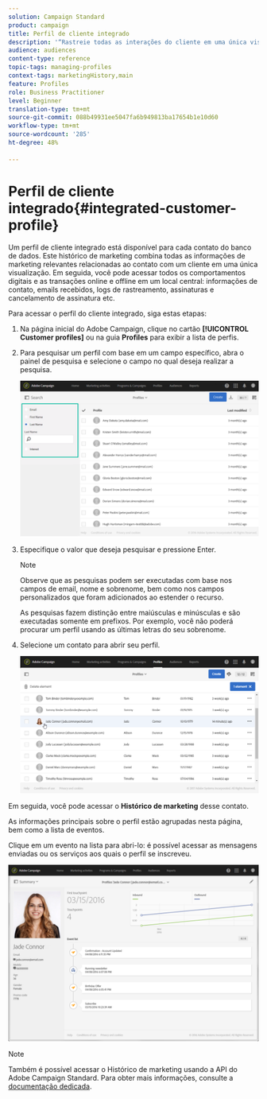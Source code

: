 ```yaml
---
solution: Campaign Standard
product: campaign
title: Perfil de cliente integrado
description: '“Rastreie todas as interações do cliente em uma única visualização: O perfil de cliente integrado do Adobe Campaign é atualizado durante todo o ciclo de vida do cliente.”'
audience: audiences
content-type: reference
topic-tags: managing-profiles
context-tags: marketingHistory,main
feature: Profiles
role: Business Practitioner
level: Beginner
translation-type: tm+mt
source-git-commit: 088b49931ee5047fa6b949813ba17654b1e10d60
workflow-type: tm+mt
source-wordcount: '285'
ht-degree: 48%

---
```



# Perfil de cliente integrado{#integrated-customer-profile}

Um perfil de cliente integrado está disponível para cada contato do banco de dados. Este histórico de marketing combina todas as informações de marketing relevantes relacionadas ao contato com um cliente em uma única visualização. Em seguida, você pode acessar todos os comportamentos digitais e as transações online e offline em um local central: informações de contato, emails recebidos, logs de rastreamento, assinaturas e cancelamento de assinatura etc.

Para acessar o perfil do cliente integrado, siga estas etapas:

1. Na página inicial do Adobe Campaign, clique no cartão **[!UICONTROL Customer profiles]** ou na guia **Profiles** para exibir a lista de perfis.

1. Para pesquisar um perfil com base em um campo específico, abra o painel de pesquisa e selecione o campo no qual deseja realizar a pesquisa.


   ![](assets/profile-search.png)

1. Especifique o valor que deseja pesquisar e pressione Enter.

   >[!NOTE]
   >
   >Observe que as pesquisas podem ser executadas com base nos campos de email, nome e sobrenome, bem como nos campos personalizados que foram adicionados ao estender o recurso.
   >
   >As pesquisas fazem distinção entre maiúsculas e minúsculas e são executadas somente em prefixos. Por exemplo, você não poderá procurar um perfil usando as últimas letras do seu sobrenome.

1. Selecione um contato para abrir seu perfil.

   ![](assets/mkt_hist_access.png)

Em seguida, você pode acessar o **Histórico de marketing** desse contato.

As informações principais sobre o perfil estão agrupadas nesta página, bem como a lista de eventos.

Clique em um evento na lista para abri-lo: é possível acessar as mensagens enviadas ou os serviços aos quais o perfil se inscreveu.

![](assets/mkt_hist_view.png)

>[!NOTE]
>
>Também é possível acessar o Histórico de marketing usando a API do Adobe Campaign Standard. Para obter mais informações, consulte a [documentação dedicada](../../api/using/interacting-with-marketing-history.md).
